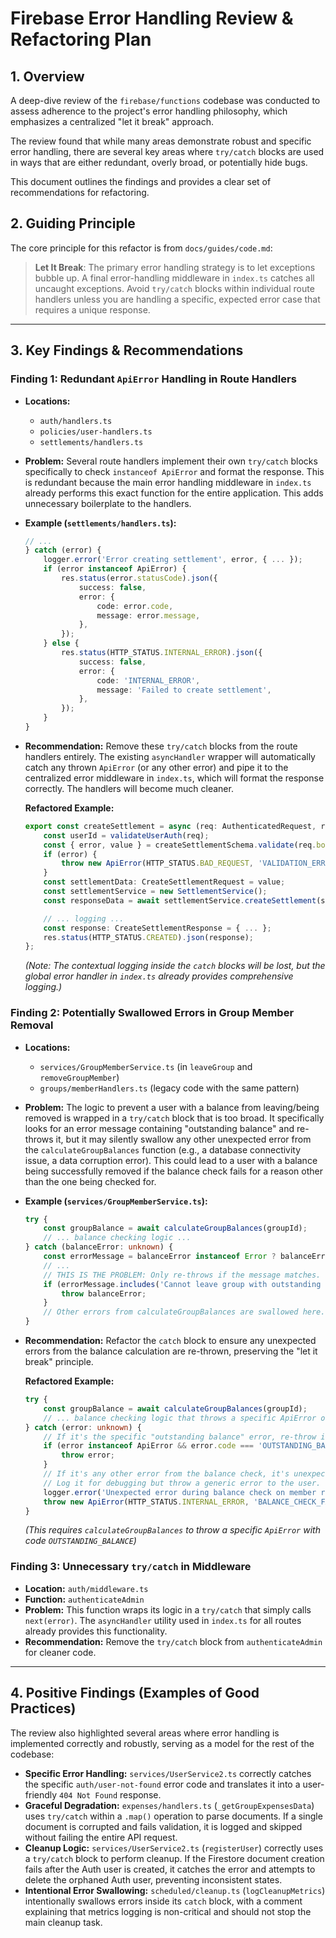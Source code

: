 # Firebase Error Handling Review & Refactoring Plan

## 1. Overview

A deep-dive review of the `firebase/functions` codebase was conducted to assess adherence to the project's error handling philosophy, which emphasizes a centralized "let it break" approach.

The review found that while many areas demonstrate robust and specific error handling, there are several key areas where `try/catch` blocks are used in ways that are either redundant, overly broad, or potentially hide bugs.

This document outlines the findings and provides a clear set of recommendations for refactoring.

## 2. Guiding Principle

The core principle for this refactor is from `docs/guides/code.md`:

> **Let It Break**: The primary error handling strategy is to let exceptions bubble up. A final error-handling middleware in `index.ts` catches all uncaught exceptions. Avoid `try/catch` blocks within individual route handlers unless you are handling a specific, expected error case that requires a unique response.

---

## 3. Key Findings & Recommendations

### Finding 1: Redundant `ApiError` Handling in Route Handlers

- **Locations:**
  - `auth/handlers.ts`
  - `policies/user-handlers.ts`
  - `settlements/handlers.ts`

- **Problem:** Several route handlers implement their own `try/catch` blocks specifically to check `instanceof ApiError` and format the response. This is redundant because the main error handling middleware in `index.ts` already performs this exact function for the entire application. This adds unnecessary boilerplate to the handlers.

- **Example (`settlements/handlers.ts`):**
  ```typescript
  // ...
  } catch (error) {
      logger.error('Error creating settlement', error, { ... });
      if (error instanceof ApiError) {
          res.status(error.statusCode).json({
              success: false,
              error: {
                  code: error.code,
                  message: error.message,
              },
          });
      } else {
          res.status(HTTP_STATUS.INTERNAL_ERROR).json({
              success: false,
              error: {
                  code: 'INTERNAL_ERROR',
                  message: 'Failed to create settlement',
              },
          });
      }
  }
  ```

- **Recommendation:**
  Remove these `try/catch` blocks from the route handlers entirely. The existing `asyncHandler` wrapper will automatically catch any thrown `ApiError` (or any other error) and pipe it to the centralized error middleware in `index.ts`, which will format the response correctly. The handlers will become much cleaner.

  **Refactored Example:**
  ```typescript
  export const createSettlement = async (req: AuthenticatedRequest, res: Response): Promise<void> => {
      const userId = validateUserAuth(req);
      const { error, value } = createSettlementSchema.validate(req.body);
      if (error) {
          throw new ApiError(HTTP_STATUS.BAD_REQUEST, 'VALIDATION_ERROR', error.details[0].message);
      }
      const settlementData: CreateSettlementRequest = value;
      const settlementService = new SettlementService();
      const responseData = await settlementService.createSettlement(settlementData, userId);

      // ... logging ...
      const response: CreateSettlementResponse = { ... };
      res.status(HTTP_STATUS.CREATED).json(response);
  };
  ```
  *(Note: The contextual logging inside the `catch` blocks will be lost, but the global error handler in `index.ts` already provides comprehensive logging.)*

### Finding 2: Potentially Swallowed Errors in Group Member Removal

- **Locations:**
  - `services/GroupMemberService.ts` (in `leaveGroup` and `removeGroupMember`)
  - `groups/memberHandlers.ts` (legacy code with the same pattern)

- **Problem:** The logic to prevent a user with a balance from leaving/being removed is wrapped in a `try/catch` block that is too broad. It specifically looks for an error message containing "outstanding balance" and re-throws it, but it may silently swallow any other unexpected error from the `calculateGroupBalances` function (e.g., a database connectivity issue, a data corruption error). This could lead to a user with a balance being successfully removed if the balance check fails for a reason other than the one being checked for.

- **Example (`services/GroupMemberService.ts`):**
  ```typescript
  try {
      const groupBalance = await calculateGroupBalances(groupId);
      // ... balance checking logic ...
  } catch (balanceError: unknown) {
      const errorMessage = balanceError instanceof Error ? balanceError.message : String(balanceError);
      // ...
      // THIS IS THE PROBLEM: Only re-throws if the message matches.
      if (errorMessage.includes('Cannot leave group with outstanding balance') || apiErrorDetails.includes('Cannot leave group with outstanding balance')) {
          throw balanceError;
      }
      // Other errors from calculateGroupBalances are swallowed here.
  }
  ```

- **Recommendation:**
  Refactor the `catch` block to ensure any unexpected errors from the balance calculation are re-thrown, preserving the "let it break" principle.

  **Refactored Example:**
  ```typescript
  try {
      const groupBalance = await calculateGroupBalances(groupId);
      // ... balance checking logic that throws a specific ApiError on failure ...
  } catch (error: unknown) {
      // If it's the specific "outstanding balance" error, re-throw it.
      if (error instanceof ApiError && error.code === 'OUTSTANDING_BALANCE') {
          throw error;
      }
      // If it's any other error from the balance check, it's unexpected.
      // Log it for debugging but throw a generic error to the user.
      logger.error('Unexpected error during balance check on member removal', error as Error, { groupId, userId });
      throw new ApiError(HTTP_STATUS.INTERNAL_ERROR, 'BALANCE_CHECK_FAILED', 'Could not verify user balance.');
  }
  ```
  *(This requires `calculateGroupBalances` to throw a specific `ApiError` with code `OUTSTANDING_BALANCE`)*

### Finding 3: Unnecessary `try/catch` in Middleware

- **Location:** `auth/middleware.ts`
- **Function:** `authenticateAdmin`
- **Problem:** This function wraps its logic in a `try/catch` that simply calls `next(error)`. The `asyncHandler` utility used in `index.ts` for all routes already provides this functionality.
- **Recommendation:** Remove the `try/catch` block from `authenticateAdmin` for cleaner code.

---

## 4. Positive Findings (Examples of Good Practices)

The review also highlighted several areas where error handling is implemented correctly and robustly, serving as a model for the rest of the codebase:

- **Specific Error Handling:** `services/UserService2.ts` correctly catches the specific `auth/user-not-found` error code and translates it into a user-friendly `404 Not Found` response.
- **Graceful Degradation:** `expenses/handlers.ts` (`_getGroupExpensesData`) uses `try/catch` within a `.map()` operation to parse documents. If a single document is corrupted and fails validation, it is logged and skipped without failing the entire API request.
- **Cleanup Logic:** `services/UserService2.ts` (`registerUser`) correctly uses a `try/catch` block to perform cleanup. If the Firestore document creation fails after the Auth user is created, it catches the error and attempts to delete the orphaned Auth user, preventing inconsistent states.
- **Intentional Error Swallowing:** `scheduled/cleanup.ts` (`logCleanupMetrics`) intentionally swallows errors inside its `catch` block, with a comment explaining that metrics logging is non-critical and should not stop the main cleanup task.
